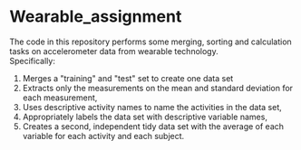 # Wearable_assignment
The code in this repository performs some merging, sorting and calculation tasks on accelerometer data from wearable technology.  
Specifically:  
1) Merges a "training" and "test" set to create one data set  
2) Extracts only the measurements on the mean and standard deviation for each measurement,  
3) Uses descriptive activity names to name the activities in the data set,  
4) Appropriately labels the data set with descriptive variable names,  
5) Creates a second, independent tidy data set with the average of each variable for each activity and each subject.
